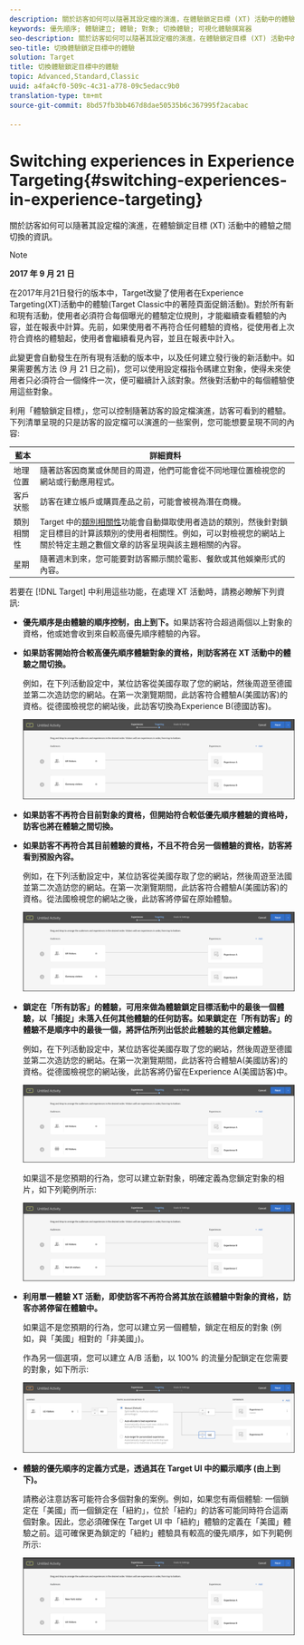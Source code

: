 ```yaml
---
description: 關於訪客如何可以隨著其設定檔的演進，在體驗鎖定目標 (XT) 活動中的體驗之間切換的資訊。
keywords: 優先順序; 體驗建立; 體驗; 對象; 切換體驗; 可視化體驗撰寫器
seo-description: 關於訪客如何可以隨著其設定檔的演進，在體驗鎖定目標 (XT) 活動中的體驗之間切換的資訊。
seo-title: 切換體驗鎖定目標中的體驗
solution: Target
title: 切換體驗鎖定目標中的體驗
topic: Advanced,Standard,Classic
uuid: a4fa4cf0-509c-4c31-a778-09c5edacc9b0
translation-type: tm+mt
source-git-commit: 8bd57fb3bb467d8dae50535b6c367995f2acabac

---
```



# Switching experiences in Experience Targeting{#switching-experiences-in-experience-targeting}

關於訪客如何可以隨著其設定檔的演進，在體驗鎖定目標 (XT) 活動中的體驗之間切換的資訊。

>[!NOTE]
>
>**2017 年 9 月 21 日**
>
>在2017年月21日發行的版本中，Target改變了使用者在Experience Targeting(XT)活動中的體驗(Target Classic中的著陸頁面促銷活動)。對於所有新和現有活動，使用者必須符合每個曝光的體驗定位規則，才能繼續查看體驗的內容，並在報表中計算。先前，如果使用者不再符合任何體驗的資格，從使用者上次符合資格的體驗起，使用者會繼續看見內容，並且在報表中計入。
>
>此變更會自動發生在所有現有活動的版本中，以及任何建立發行後的新活動中。如果需要舊方法 (9 月 21 日之前)，您可以使用設定檔指令碼建立對象，使得未來使用者只必須符合一個條件一次，便可繼續計入該對象。然後對活動中的每個體驗使用這些對象。

利用「體驗鎖定目標」，您可以控制隨著訪客的設定檔演進，訪客可看到的體驗。下列清單呈現的只是訪客的設定檔可以演進的一些案例，您可能想要呈現不同的內容:

| 藍本 | 詳細資料 |
|--- |--- |
| 地理位置 | 隨著訪客因商業或休閒目的周遊，他們可能會從不同地理位置檢視您的網站或行動應用程式。 |
| 客戶狀態 | 訪客在建立帳戶或購買產品之前，可能會被視為潛在商機。 |
| 類別相關性 | Target 中的[類別相關性](/help/c-target/c-visitor-profile/category-affinity.md)功能會自動擷取使用者造訪的類別，然後針對鎖定目標目的計算該類別的使用者相關性。例如，可以對檢視您的網站上關於特定主題之數個文章的訪客呈現與該主題相關的內容。 |
| 星期 | 隨著週末到來，您可能要對訪客顯示關於電影、餐飲或其他娛樂形式的內容。 |

若要在 [!DNL Target] 中利用這些功能，在處理 XT 活動時，請務必瞭解下列資訊:

* **優先順序是由體驗的順序控制，由上到下。**&#x200B;如果訪客符合超過兩個以上對象的資格，他或她會收到來自較高優先順序體驗的內容。
* **如果訪客開始符合較高優先順序體驗對象的資格，則訪客將在 XT 活動中的體驗之間切換。**

   例如，在下列活動設定中，某位訪客從美國存取了您的網站，然後周遊至德國並第二次造訪您的網站。在第一次瀏覽期間，此訪客符合體驗A(美國訪客)的資格。從德國檢視您的網站後，此訪客切換為Experience B(德國訪客)。

   ![優先順序US&gt;德國](/help/c-activities/t-experience-target/t-xt-create/assets/xt_priority_us_germany-new.png)

* **如果訪客不再符合目前對象的資格，但開始符合較低優先順序體驗的資格時，訪客也將在體驗之間切換。**
* **如果訪客不再符合其目前體驗的資格，不且不符合另一個體驗的資格，訪客將看到預設內容。**

   例如，在下列活動設定中，某位訪客從美國存取了您的網站，然後周遊至法國並第二次造訪您的網站。在第一次瀏覽期間，此訪客符合體驗A(美國訪客)的資格。從法國檢視您的網站之後，此訪客將停留在原始體驗。

   ![優先順序US&gt;德國](/help/c-activities/t-experience-target/t-xt-create/assets/xt_priority_us_germany-new.png)

* **鎖定在「所有訪客」的體驗，可用來做為體驗鎖定目標活動中的最後一個體驗，以「捕捉」未落入任何其他體驗的任何訪客。如果鎖定在「所有訪客」的體驗不是順序中的最後一個，將評估所列出低於此體驗的其他鎖定體驗。**

   例如，在下列活動設定中，某位訪客從美國存取了您的網站，然後周遊至德國並第二次造訪您的網站。在第一次瀏覽期間，此訪客符合體驗A(美國訪客)的資格。從德國檢視您的網站後，此訪客將仍留在Experience A(美國訪客)中。

   ![優先順序US&gt;所有訪客](/help/c-activities/t-experience-target/t-xt-create/assets/xt_priority_us_all_visitors-new.png)

   如果這不是您預期的行為，您可以建立新對象，明確定義為您鎖定對象的相片，如下列範例所示:

   ![優先順序US&gt;非US](/help/c-activities/t-experience-target/t-xt-create/assets/xt_priority_us_not_us-new.png)

* **利用單一體驗 XT 活動，即使訪客不再符合將其放在該體驗中對象的資格，訪客亦將停留在體驗中。**

   如果這不是您預期的行為，您可以建立另一個體驗，鎖定在相反的對象 (例如，與「美國」相對的「非美國」)。

   作為另一個選項，您可以建立 A/B 活動，以 100% 的流量分配鎖定在您需要的對象，如下所示:

   ![優先順序一體驗](/help/c-activities/t-experience-target/t-xt-create/assets/xt_priority_one_experience-new.png)

* **體驗的優先順序的定義方式是，透過其在 Target UI 中的顯示順序 (由上到下)。**

   請務必注意訪客可能符合多個對象的案例。例如，如果您有兩個體驗: 一個鎖定在「美國」而一個鎖定在「紐約」，位於「紐約」的訪客可能同時符合這兩個對象。因此，您必須確保在 Target UI 中「紐約」體驗的定義在「美國」體驗之前。這可確保更為鎖定的「紐約」體驗具有較高的優先順序，如下列範例所示:

   ![Priority NY&gt; US](/help/c-activities/t-experience-target/t-xt-create/assets/xt_priority_ny_us-new.png)

